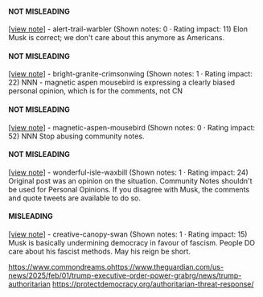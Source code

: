 #### NOT MISLEADING

[[view note]](https://x.com/i/birdwatch/n/1887238510911889757) - alert-trail-warbler (Shown notes: 0 · Rating impact: 11)
Elon Musk is correct; we don't care about this anymore as Americans. 

#### NOT MISLEADING

[[view note]](https://x.com/i/birdwatch/n/1887201089264754744) - bright-granite-crimsonwing (Shown notes: 1 · Rating impact: 22)
NNN - magnetic aspen mousebird is expressing a clearly biased personal opinion, which is for the comments, not CN

#### NOT MISLEADING

[[view note]](https://x.com/i/birdwatch/n/1887192773834494097) - magnetic-aspen-mousebird (Shown notes: 0 · Rating impact: 52)
NNN Stop abusing community notes.

#### NOT MISLEADING

[[view note]](https://x.com/i/birdwatch/n/1887190064335343919) - wonderful-isle-waxbill (Shown notes: 1 · Rating impact: 24)
Original post was an opinion on the situation. Community Notes shouldn't be used for Personal Opinions. If you disagree with Musk, the comments and quote tweets are available to do so.

#### MISLEADING

[[view note]](https://x.com/i/birdwatch/n/1887187967078199626) - creative-canopy-swan (Shown notes: 1 · Rating impact: 15)
Musk is basically undermining democracy in favour of fascism. People DO care about his fascist methods. May his reign be short.

https://www.commondreams.ohttps://www.theguardian.com/us-news/2025/feb/01/trump-executive-order-power-grabrg/news/trump-authoritarian
https://protectdemocracy.org/authoritarian-threat-response/




